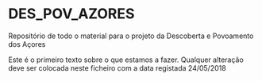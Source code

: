 # DES_POV_AZORES
Repositório de todo o material para o projeto da Descoberta e Povoamento dos Açores

Este é o primeiro texto sobre o que estamos a fazer. Qualquer alteração deve ser colocada neste ficheiro com a data registada
24/05/2018
